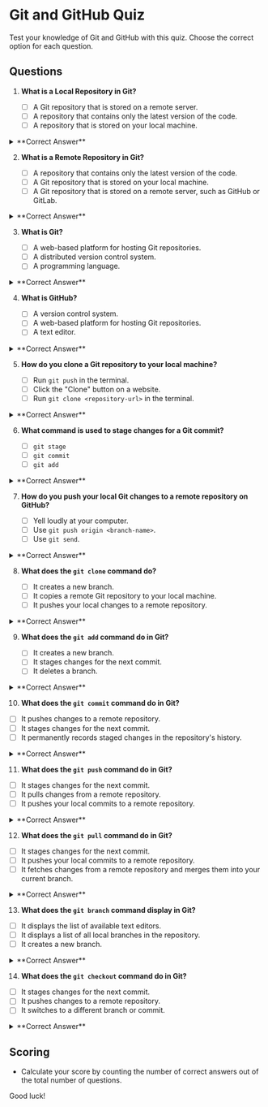 # Git and GitHub Quiz

Test your knowledge of Git and GitHub with this quiz. Choose the correct option for each question.

## Questions

1. **What is a Local Repository in Git?**

   - [ ] A Git repository that is stored on a remote server.
   - [ ] A repository that contains only the latest version of the code.
   - [ ] A repository that is stored on your local machine.

<details>
<summary>**Correct Answer**</summary>
A Local Repository in Git is a repository that is stored on your local machine.
</details>

2. **What is a Remote Repository in Git?**

   - [ ] A repository that contains only the latest version of the code.
   - [ ] A Git repository that is stored on your local machine.
   - [ ] A Git repository that is stored on a remote server, such as GitHub or GitLab.

<details>
<summary>**Correct Answer**</summary>
A Remote Repository in Git is a Git repository that is stored on a remote server, such as GitHub or GitLab.
</details>

3. **What is Git?**

   - [ ] A web-based platform for hosting Git repositories.
   - [ ] A distributed version control system.
   - [ ] A programming language.
   
<details>
<summary>**Correct Answer**</summary>
Git is a distributed version control system.
</details>

4. **What is GitHub?**

   - [ ] A version control system.
   - [ ] A web-based platform for hosting Git repositories.
   - [ ] A text editor.

<details>
<summary>**Correct Answer**</summary>
GitHub is a web-based platform for hosting Git repositories.
</details>

5. **How do you clone a Git repository to your local machine?**

   - [ ] Run `git push` in the terminal.
   - [ ] Click the "Clone" button on a website.
   - [ ] Run `git clone <repository-url>` in the terminal.

<details>
<summary>**Correct Answer**</summary>
To clone a Git repository to your local machine, run `git clone <repository-url>` in the terminal.
</details>

6. **What command is used to stage changes for a Git commit?**

   - [ ] `git stage`
   - [ ] `git commit`
   - [ ] `git add`

<details>
<summary>**Correct Answer**</summary>
To stage changes for a Git commit, use the `git add` command.
</details>

7. **How do you push your local Git changes to a remote repository on GitHub?**

   - [ ] Yell loudly at your computer.
   - [ ] Use `git push origin <branch-name>`.
   - [ ] Use `git send`.

<details>
<summary>**Correct Answer**</summary>
To push your local Git changes to a remote repository on GitHub, use the `git push origin <branch-name>` command.
</details>

<!-- Add more questions and answers using the same format -->

8. **What does the `git clone` command do?**

   - [ ] It creates a new branch.
   - [ ] It copies a remote Git repository to your local machine.
   - [ ] It pushes your local changes to a remote repository.

<details>
<summary>**Correct Answer**</summary>
The `git clone` command copies a remote Git repository to your local machine.
</details>

9. **What does the `git add` command do in Git?**

   - [ ] It creates a new branch.
   - [ ] It stages changes for the next commit.
   - [ ] It deletes a branch.

<details>
<summary>**Correct Answer**</summary>
The `git add` command stages changes for the next commit.
</details>

10. **What does the `git commit` command do in Git?**

   - [ ] It pushes changes to a remote repository.
   - [ ] It stages changes for the next commit.
   - [ ] It permanently records staged changes in the repository's history.

<details>
<summary>**Correct Answer**</summary>
The `git commit` command permanently records staged changes in the repository's history.
</details>

11. **What does the `git push` command do in Git?**

   - [ ] It stages changes for the next commit.
   - [ ] It pulls changes from a remote repository.
   - [ ] It pushes your local commits to a remote repository.

<details>
<summary>**Correct Answer**</summary>
The `git push` command pushes your local commits to a remote repository.
</details>

12. **What does the `git pull` command do in Git?**

   - [ ] It stages changes for the next commit.
   - [ ] It pushes your local commits to a remote repository.
   - [ ] It fetches changes from a remote repository and merges them into your current branch.

<details>
<summary>**Correct Answer**</summary>
The `git pull` command fetches changes from a remote repository and merges them into your current branch.
</details>

13. **What does the `git branch` command display in Git?**

   - [ ] It displays the list of available text editors.
   - [ ] It displays a list of all local branches in the repository.
   - [ ] It creates a new branch.

<details>
<summary>**Correct Answer**</summary>
The `git branch` command displays a list of all local branches in the repository.
</details>

14. **What does the `git checkout` command do in Git?**

   - [ ] It stages changes for the next commit.
   - [ ] It pushes changes to a remote repository.
   - [ ] It switches to a different branch or commit.

<details>
<summary>**Correct Answer**</summary>
The `git checkout` command is used to switch to a different branch or commit.
</details>

<!-- Add more questions and answers using the same format -->

## Scoring

- Calculate your score by counting the number of correct answers out of the total number of questions.

Good luck!



